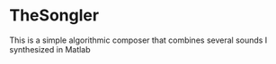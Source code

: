 # TheSongler
This is a simple algorithmic composer that combines several sounds I synthesized in Matlab
